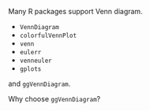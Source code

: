 Many R packages support Venn diagram.

- `VennDiagram`
- `colorfulVennPlot`
- `venn`
- `eulerr`
- `venneuler`
- `gplots`

and `ggVennDiagram`.

Why choose `ggVennDiagram`?
